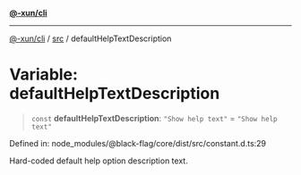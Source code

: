 [**@-xun/cli**](../../README.md)

***

[@-xun/cli](../../README.md) / [src](../README.md) / defaultHelpTextDescription

# Variable: defaultHelpTextDescription

> `const` **defaultHelpTextDescription**: `"Show help text"` = `"Show help text"`

Defined in: node\_modules/@black-flag/core/dist/src/constant.d.ts:29

Hard-coded default help option description text.
